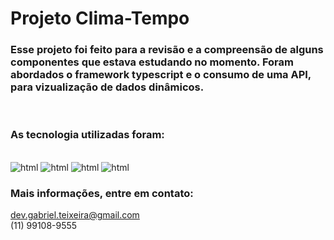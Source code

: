 # Projeto Clima-Tempo

### Esse projeto foi feito para a revisão e a compreensão de alguns componentes que estava estudando no momento. Foram abordados o framework typescript e o consumo de uma API, para vizualização de dados dinâmicos.
<br/>

### As tecnologia utilizadas foram:
<div style="display: inline-block"><br/>
    <img aling="center" alt="html" src="https://img.shields.io/badge/HTML5-E34F26?style=for-the-badge&logo=html5&logoColor=white">
    <img aling="center" alt="html" src="https://img.shields.io/badge/CSS-239120?&style=for-the-badge&logo=css3&logoColor=white">
    <img aling="center" alt="html" src="https://img.shields.io/badge/JavaScript-F7DF1E?style=for-the-badge&logo=javascript&logoColor=white">
    <img aling="center" alt="html" src="https://img.shields.io/badge/TypeScript-235284?style=for-the-badge&logo=typescript&logoColor=white">
</div>

### Mais informações, entre em contato:
dev.gabriel.teixeira@gmail.com  
(11) 99108-9555
